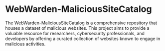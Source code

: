 # WebWarden-MaliciousSiteCatalog
The WebWarden-MaliciousSiteCatalog is a comprehensive repository that houses a dataset of malicious websites.  This project aims to provide a valuable resource for researchers, cybersecurity professionals, and developers by offering a curated collection of websites known to engage in malicious activities. 
